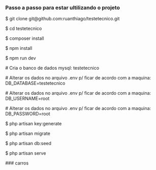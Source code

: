 <h3>Passo a passo para estar ultilizando o projeto</h3>
<p> $ git clone git@github.com:ruanthiago/testetecnico.git </p>
<p> $ cd testetecnico </p>
<p> $ composer install </p>
<p> $ npm install </p>
<p> $ npm run dev </p>
<p> # Cria o banco de dados mysql: testetecnico </p>
<p> # Alterar os dados no arquivo .env p/ ficar de acordo com a maquina: DB_DATABASE=testetecnico </p>
<p> # Alterar os dados no arquivo .env p/ ficar de acordo com a maquina: DB_USERNAME=root </p>
<p> # Alterar os dados no arquivo .env p/ ficar de acordo com a maquina: DB_PASSWORD=root </p>
<p> $ php artisan key:generate </p>
<p> $ php artisan migrate </p>
<p> $ php artisan db:seed </p>
<p> $ php artisan serve </p>
### carros
